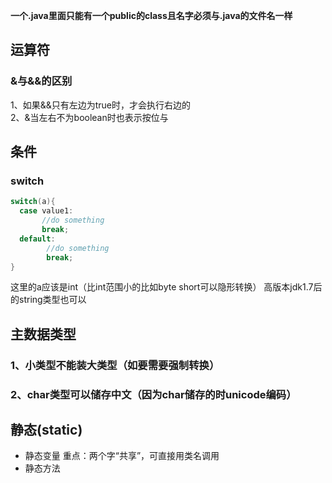 **一个.java里面只能有一个public的class且名字必须与.java的文件名一样** 

## 运算符
### &与&&的区别
1、如果&&只有左边为true时，才会执行右边的  
2、&当左右不为boolean时也表示按位与

## 条件
### switch
```java
switch(a){
  case value1:
       //do something
       break;
  default:
        //do something
        break;
}
```

这里的a应该是int（比int范围小的比如byte short可以隐形转换）  高版本jdk1.7后的string类型也可以  

## 主数据类型
### 1、小类型不能装大类型（如要需要强制转换）
### 2、char类型可以储存中文（因为char储存的时unicode编码）

## 静态(static)
- 静态变量
重点：两个字“共享”，可直接用类名调用
- 静态方法


